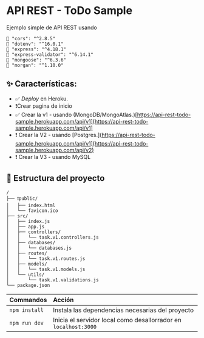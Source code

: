 # API REST - ToDo Sample

Ejemplo simple de API REST usando

    🎯 "cors": "^2.8.5"
    🎯 "dotenv": "^16.0.1"
    🎯 "express": "^4.18.1"
    🎯 "express-validator": "^6.14.1"
    🎯 "mongoose": "^6.3.6"
    🎯 "morgan": "^1.10.0"


<!-- 
# v1

[![En Heroku](<img src="https://www.svgrepo.com/show/331424/heroku.svg" alt="drawing" width="50"/>)](https://api-rest-todo-sample.herokuapp.com/api/v1)


<img src="https://www.svgrepo.com/show/331424/heroku.svg" alt="drawing" width="50"/>


Utiliza MongoDB como motor de base de datos 
[https://api-rest-todo-sample.herokuapp.com/api/v1](https://api-rest-todo-sample.herokuapp.com/api/v1)

- se ocupan la variable de entorno **MONGO_URI** para conectarse a la base de datos -->


## ✨ Características:
- ✅ *Deploy* en Heroku.
- ❗Crear pagina de inicio
- ✅ Crear la v1 - usando (MongoDB/MongoAtlas.)[https://api-rest-todo-sample.herokuapp.com/api/v1](https://api-rest-todo-sample.herokuapp.com/api/v1]
- ❗ Crear la V2 - usando [Postgres.](https://api-rest-todo-sample.herokuapp.com/api/v1](https://api-rest-todo-sample.herokuapp.com/api/v2)
- ❗ Crear la V3 - usando MySQL


## 🚀 Estructura del proyecto
```
/
├── ❗public/
│   ├── index.html
│   └── favicon.ico
├── src/
│   ├── index.js
│   ├── app.js
│   ├── controllers/
│   │   └── task.v1.controllers.js
│   ├── databases/
│   │   └── databases.js
│   ├── routes/
│   │   └── task.v1.routes.js
│   ├── models/
│   │   └── task.v1.models.js
│   └── utils/
│       └── task.v1.validations.js
└── package.json
```

| Commandos         | Acción                                                           |
|:----------------  |:---------------------------------------------------------------- |
| `npm install`     | Instala las dependencias necesarias del proyecto                 |
| `npm run dev`     | Inicia el servidor local como desallorrador en `localhost:3000`  |
